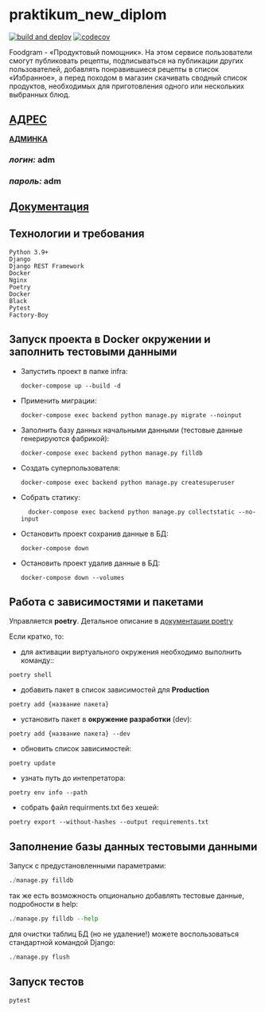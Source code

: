 # praktikum_new_diplom

[![build and deploy](https://github.com/DRAGANmik/foodgram-project-react/actions/workflows/foodgram_workflow.yaml/badge.svg)](https://github.com/DRAGANmik/foodgram-project-react/actions/workflows/foodgram_workflow.yaml)
[![codecov](https://codecov.io/gh/DRAGANmik/foodgram-project-react/branch/master/graph/badge.svg?token=QdEaJhRq8k)](https://codecov.io/gh/DRAGANmik/foodgram-project-react)



Foodgram - «Продуктовый помощник». На этом сервисе пользователи смогут публиковать рецепты, подписываться на публикации других пользователей, добавлять понравившиеся рецепты в список «Избранное», а перед походом в магазин скачивать сводный список продуктов, необходимых для приготовления одного или нескольких выбранных блюд.

## [ **АДРЕС**  ](http://recipesbook.ga/)    
 [ **АДМИНКА**  ](http://recipesbook.ga/admin/)


### _логин:_  **adm**
### _пароль:_ **adm**


## [ Документация ](http://recipesbook.ga/api/docs/redoc.html)

## Технологии и требования
```
Python 3.9+
Django
Django REST Framework
Docker
Nginx
Poetry
Docker
Black
Pytest
Factory-Boy
```

## Запуск проекта в Docker окружении и заполнить тестовыми данными
- Запустить проект в папке infra: 
    ```shell
    docker-compose up --build -d
     ```
 - Применить миграции:
    ```shell
    docker-compose exec backend python manage.py migrate --noinput
    ```
   
- Заполнить базу данных начальными данными (тестовые данные генерируются фабрикой):
    ```shell
    docker-compose exec backend python manage.py filldb
    ```
- Создать суперпользователя:
  ```shell
  docker-compose exec backend python manage.py createsuperuser
    ```
  
- Собрать статику:
  ```shell
    docker-compose exec backend python manage.py collectstatic --no-input
    ```

- Остановить проект сохранив данные в БД:
    ```shell
    docker-compose down
    ```
- Остановить проект удалив данные в БД:
    ```shell
    docker-compose down --volumes
    ```

## Работа с зависимостями и пакетами
Управляется **poetry**. Детальное описание в [документации poetry](https://python-poetry.org/docs/cli/)

Если кратко, то:

- для активации виртуального окружения необходимо выполнить команду::
```shell
poetry shell
```
- добавить пакет в список зависимостей для **Production**
```shell
poetry add {название пакета}
```

- установить пакет в **окружение разработки** (dev):
```shell
poetry add {название пакета} --dev
```

- обновить список зависимостей:
```shell
poetry update
```

- узнать путь до интепретатора:
```shell
poetry env info --path
```

- собрать файл requirments.txt без хешей:
```shell
poetry export --without-hashes --output requirements.txt
```

## Заполнение базы данных тестовыми данными

Запуск с предустановленными параметрами:

```python
./manage.py filldb
```
так же есть возможность опционально добавлять тестовые данные, подробности в help:
```python
./manage.py filldb --help
```
для очистки таблиц БД (но не удаление!) можете воспользоваться стандартной командой Django:
```python
./manage.py flush
```

## Запуск тестов

```python
pytest
```
